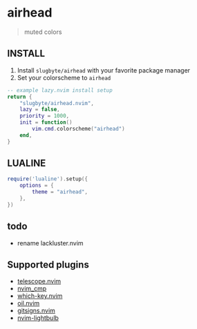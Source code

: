 
# airhead
> muted colors

## INSTALL
1. Install `slugbyte/airhead` with your favorite package manager
2. Set your colorscheme to `airhead`

```lua 
-- example lazy.nvim install setup
return {
    "slugbyte/airhead.nvim",
    lazy = false,
    priority = 1000,
    init = function()
        vim.cmd.colorscheme("airhead")
    end,
}
```

## LUALINE
```lua
require('lualine').setup({
    options = {
        theme = "airhead",
    },
})
```

## todo
* rename lackluster.nvim

## Supported plugins
* [telescope.nvim](https://github.com/nvim-telescope/telescope.nvim)
* [nvim\_cmp](https://github.com/hrsh7th/nvim-cmp)
* [which-key.nvim](https://github.com/folke/which-key.nvim)
* [oil.nvim](https://github.com/stevearc/oil.nvim)
* [gitsigns.nvim](https://github.com/lewis6991/gitsigns.nvim)
* [nvim-lightbulb](https://github.com/kosayoda/nvim-lightbulb)
